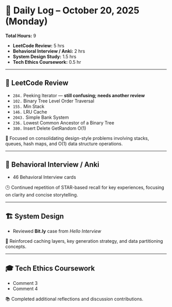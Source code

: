 # 📅 Daily Log – October 20, 2025 (Monday)

**Total Hours:** 9  
- **LeetCode Review:** 5 hrs  
- **Behavioral Interview / Anki:** 2 hrs  
- **System Design Study:** 1.5 hrs  
- **Tech Ethics Coursework:** 0.5 hr  

---

## 🧠 LeetCode Review
- `284.` Peeking Iterator — **still confusing; needs another review**  
- `102.` Binary Tree Level Order Traversal  
- `155.` Min Stack  
- `146.` LRU Cache  
- `2043.` Simple Bank System  
- `236.` Lowest Common Ancestor of a Binary Tree  
- `380.` Insert Delete GetRandom O(1)  

🎯 Focused on consolidating design-style problems involving stacks, queues, hash maps, and O(1) data structure operations.

---

## 💬 Behavioral Interview / Anki
- 46 Behavioral Interview cards  

🕒 Continued repetition of STAR-based recall for key experiences, focusing on clarity and concise storytelling.

---

## 🏗️ System Design
- Reviewed **Bit.ly** case from *Hello Interview*  

🧩 Reinforced caching layers, key generation strategy, and data partitioning concepts.

---

## 🎓 Tech Ethics Coursework
- Comment 3  
- Comment 4  

📚 Completed additional reflections and discussion contributions.